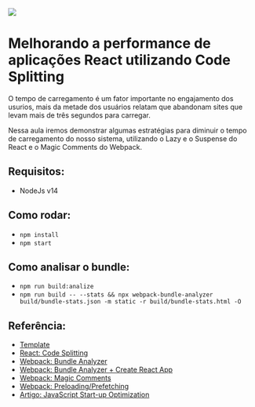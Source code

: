 <img src="https://storage.googleapis.com/golden-wind/experts-club/capa-github.svg" />

# Melhorando a performance de aplicações React utilizando Code Splitting


O tempo de carregamento é um fator importante no engajamento dos usurios, mais da metade dos usuários relatam que abandonam sites que levam mais de três segundos para carregar.

Nessa aula iremos demonstrar algumas estratégias para diminuir o tempo de carregamento do nosso sistema, utilizando o Lazy e o Suspense do React e o Magic Comments do Webpack.


## Requisitos:
 - NodeJs v14


## Como rodar:
 - `npm install`
 - `npm start`


## Como analisar o bundle:
 - `npm run build:analize`
 - `npm run build -- --stats && npx webpack-bundle-analyzer build/bundle-stats.json -m static -r build/bundle-stats.html -O`


## Referência:

 - [Template](https://github.com/flatlogic/react-material-admin)
 - [React: Code Splitting](https://reactjs.org/docs/code-splitting.html)
 - [Webpack: Bundle Analyzer](https://github.com/webpack-contrib/webpack-bundle-analyzer)
 - [Webpack: Bundle Analyzer + Create React App](https://github.com/facebook/create-react-app/issues/3518#issuecomment-454144586)
 - [Webpack: Magic Comments](https://webpack.js.org/api/module-methods/#magic-comments)
 - [Webpack: Preloading/Prefetching](https://webpack.js.org/guides/code-splitting/#prefetchingpreloading-modules)
 - [Artigo: JavaScript Start-up Optimization](https://developers.google.com/web/fundamentals/performance/optimizing-content-efficiency/javascript-startup-optimization)

